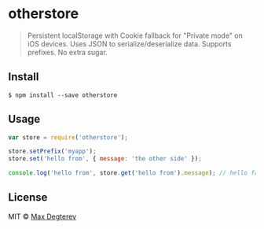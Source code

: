 # otherstore

> Persistent localStorage with Cookie fallback for "Private mode" on iOS devices. Uses JSON to serialize/deserialize data. Supports prefixes. No extra sugar.


## Install

```
$ npm install --save otherstore
```


## Usage

```js
var store = require('otherstore');

store.setPrefix('myapp');
store.set('hello from', { message: 'the other side' });

console.log('hello from', store.get('hello from').message); // hello from the other side
```


## License

MIT © [Max Degterev](http://max.degterev.me)
